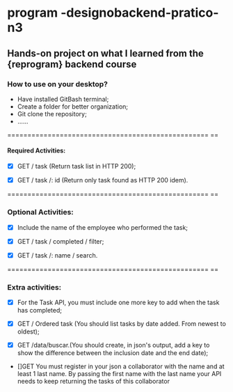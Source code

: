# program -designobackend-pratico-n3

## Hands-on project on what I learned from the {reprogram} backend course

### How to use on your desktop?
- Have installed GitBash terminal;
- Create a folder for better organization;
- Git clone the repository;
- ......

================================================== ==

#### Required Activities:

- [x] GET / task (Return task list in HTTP 200);

- [x] GET / task /: id (Return only task found as HTTP 200 idem).

================================================== ==

### Optional Activities:

- [x] Include the name of the employee who performed the task;

- [x] GET / task / completed / filter;

- [x] GET / task /: name / search.

================================================== ==

### Extra activities:


- [x] For the Task API, you must include one more key to add when the task has completed;

- [x] GET / Ordered task (You should list tasks by date added. From newest to oldest);

- [x] GET /data/buscar.(You should create, in json's output, add a key to show the difference between the inclusion date and the end date);

- []GET You must register in your json a collaborator with the name and at least 1 last name. By passing the first name with the last name your API needs to keep returning the tasks of this collaborator